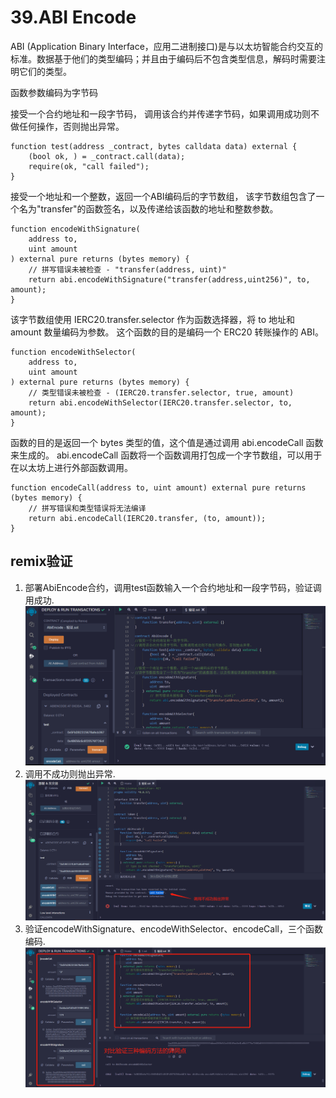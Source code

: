 # 39.ABI Encode
ABI (Application Binary Interface，应用二进制接口)是与以太坊智能合约交互的标准。数据基于他们的类型编码；并且由于编码后不包含类型信息，解码时需要注明它们的类型。

函数参数编码为字节码

接受一个合约地址和一段字节码，
调用该合约并传递字节码，如果调用成功则不做任何操作，否则抛出异常。

```solidity
function test(address _contract, bytes calldata data) external {
    (bool ok, ) = _contract.call(data);
    require(ok, "call failed");
}
```
接受一个地址和一个整数，返回一个ABI编码后的字节数组，
该字节数组包含了一个名为"transfer"的函数签名，以及传递给该函数的地址和整数参数。

```solidity
function encodeWithSignature(
    address to,
    uint amount
) external pure returns (bytes memory) {
    // 拼写错误未被检查 - "transfer(address, uint)"
    return abi.encodeWithSignature("transfer(address,uint256)", to, amount);
}
```

该字节数组使用 IERC20.transfer.selector 作为函数选择器，将 to 地址和 amount 数量编码为参数。
这个函数的目的是编码一个 ERC20 转账操作的 ABI。

```solidity
function encodeWithSelector(
    address to,
    uint amount
) external pure returns (bytes memory) {
    // 类型错误未被检查 - (IERC20.transfer.selector, true, amount)
    return abi.encodeWithSelector(IERC20.transfer.selector, to, amount);
}
```
函数的目的是返回一个 bytes 类型的值，这个值是通过调用 abi.encodeCall 函数来生成的。
abi.encodeCall 函数将一个函数调用打包成一个字节数组，可以用于在以太坊上进行外部函数调用。

```solidity
function encodeCall(address to, uint amount) external pure returns (bytes memory) {
    // 拼写错误和类型错误将无法编译
    return abi.encodeCall(IERC20.transfer, (to, amount));
}
```


## remix验证
1. 部署AbiEncode合约，调用test函数输入一个合约地址和一段字节码，验证调用成功.
![39-1.png](./img/39-1.png)
2. 调用不成功则抛出异常.
![39-2.jpg](./img/39-2.jpg)
3. 验证encodeWithSignature、encodeWithSelector、encodeCall，三个函数编码.
![39-3.jpg](./img/39-3.jpg)